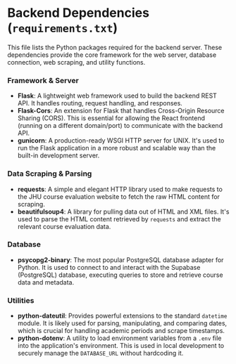 # Backend Dependencies (`requirements.txt`)

This file lists the Python packages required for the backend server. These dependencies provide the core framework for the web server, database connection, web scraping, and utility functions.

### Framework & Server

-   **Flask**: A lightweight web framework used to build the backend REST API. It handles routing, request handling, and responses.
-   **Flask-Cors**: An extension for Flask that handles Cross-Origin Resource Sharing (CORS). This is essential for allowing the React frontend (running on a different domain/port) to communicate with the backend API.
-   **gunicorn**: A production-ready WSGI HTTP server for UNIX. It's used to run the Flask application in a more robust and scalable way than the built-in development server.

### Data Scraping & Parsing

-   **requests**: A simple and elegant HTTP library used to make requests to the JHU course evaluation website to fetch the raw HTML content for scraping.
-   **beautifulsoup4**: A library for pulling data out of HTML and XML files. It's used to parse the HTML content retrieved by `requests` and extract the relevant course evaluation data.

### Database

-   **psycopg2-binary**: The most popular PostgreSQL database adapter for Python. It is used to connect to and interact with the Supabase (PostgreSQL) database, executing queries to store and retrieve course data and metadata.

### Utilities

-   **python-dateutil**: Provides powerful extensions to the standard `datetime` module. It is likely used for parsing, manipulating, and comparing dates, which is crucial for handling academic periods and scrape timestamps.
-   **python-dotenv**: A utility to load environment variables from a `.env` file into the application's environment. This is used in local development to securely manage the `DATABASE_URL` without hardcoding it.
